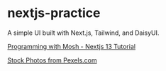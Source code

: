 # nextjs-practice

A simple UI built with Next.js, Tailwind, and DaisyUI.

[Programming with Mosh - Nextjs 13 Tutorial ](https://www.youtube.com/watch?v=ZVnjOPwW4ZA)

[Stock Photos from Pexels.com](https://www.pexels.com/search/product/)

